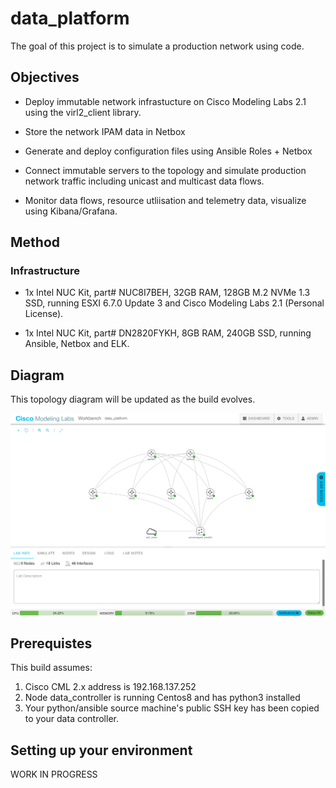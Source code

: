 # data_platform

The goal of this project is to simulate a production network using code.

## Objectives

*  Deploy immutable network infrastucture on Cisco Modeling Labs 2.1
   using the virl2_client library. 

*  Store the network IPAM data in Netbox

*  Generate and deploy configuration files using Ansible Roles + Netbox

*  Connect immutable servers to the topology and simulate production
   network traffic including unicast and multicast data flows.

*  Monitor data flows, resource utliisation and telemetry data, visualize
   using Kibana/Grafana.

## Method

### Infrastructure

*  1x Intel NUC Kit, part# NUC8I7BEH, 32GB RAM, 128GB M.2 NVMe 1.3 SSD, running
   ESXI 6.7.0 Update 3 and Cisco Modeling Labs 2.1 (Personal License).

*  1x Intel NUC Kit, part# DN2820FYKH, 8GB RAM, 240GB SSD, running Ansible,
   Netbox and ELK.

## Diagram

This topology diagram will be updated as the build evolves.

![data_platform_diagram](lib/images/data_platform.png)

## Prerequistes

This build assumes:

1. Cisco CML 2.x address is 192.168.137.252
2. Node data_controller is running Centos8 and has python3 installed
3. Your python/ansible source machine's public SSH key has been copied to your data controller.

## Setting up your environment

WORK IN PROGRESS
